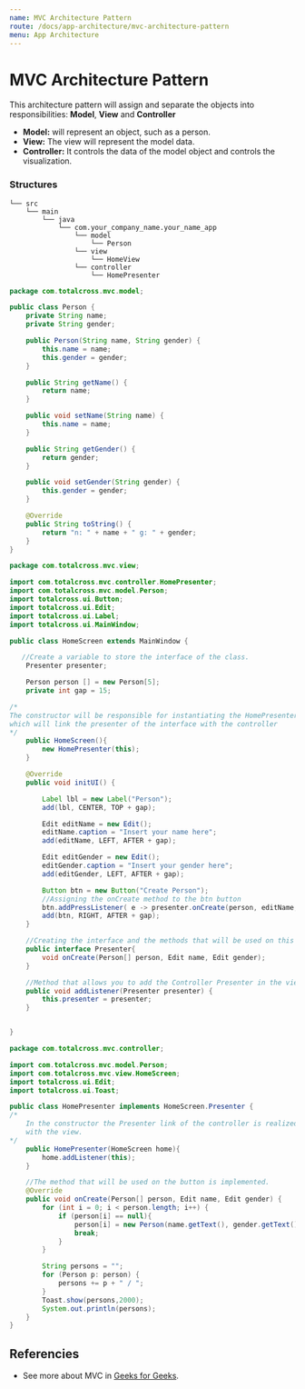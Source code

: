 ```yaml
---
name: MVC Architecture Pattern
route: /docs/app-architecture/mvc-architecture-pattern
menu: App Architecture
---
```


# MVC Architecture Pattern

This architecture pattern will assign and separate the objects into responsibilities: **Model**, **View** and **Controller**

- **Model:** will represent an object, such as a person.
- **View:** The view will represent the model data.
- **Controller:** It controls the data of the model object and controls the visualization.

### Structures

<!-- {% code title="Structures" %} -->

```text
└── src
    └── main
        └── java
            └── com.your_company_name.your_name_app
                └── model
                    └── Person
                └── view
                    └── HomeView
                └── controller
                    └── HomePresenter
```

<!-- {% endcode %} -->

<!-- {% tabs %} -->
<!-- {% tab title="Person - Model" %} -->

```java
package com.totalcross.mvc.model;

public class Person {
    private String name;
    private String gender;

    public Person(String name, String gender) {
        this.name = name;
        this.gender = gender;
    }

    public String getName() {
        return name;
    }

    public void setName(String name) {
        this.name = name;
    }

    public String getGender() {
        return gender;
    }

    public void setGender(String gender) {
        this.gender = gender;
    }

    @Override
    public String toString() {
        return "n: " + name + " g: " + gender;
    }
}

```

<!-- {% endtab %} -->

<!-- {% tab title="HomeScreeen - View" %} -->

```java
package com.totalcross.mvc.view;

import com.totalcross.mvc.controller.HomePresenter;
import com.totalcross.mvc.model.Person;
import totalcross.ui.Button;
import totalcross.ui.Edit;
import totalcross.ui.Label;
import totalcross.ui.MainWindow;

public class HomeScreen extends MainWindow {

   //Create a variable to store the interface of the class.
    Presenter presenter;

    Person person [] = new Person[5];
    private int gap = 15;

/*
The constructor will be responsible for instantiating the HomePresenter class
which will link the presenter of the interface with the controller
*/
    public HomeScreen(){
        new HomePresenter(this);
    }

    @Override
    public void initUI() {

        Label lbl = new Label("Person");
        add(lbl, CENTER, TOP + gap);

        Edit editName = new Edit();
        editName.caption = "Insert your name here";
        add(editName, LEFT, AFTER + gap);

        Edit editGender = new Edit();
        editGender.caption = "Insert your gender here";
        add(editGender, LEFT, AFTER + gap);

        Button btn = new Button("Create Person");
        //Assigning the onCreate method to the btn button
        btn.addPressListener( e -> presenter.onCreate(person, editName, editGender));
        add(btn, RIGHT, AFTER + gap);
    }

    //Creating the interface and the methods that will be used on this screen
    public interface Presenter{
        void onCreate(Person[] person, Edit name, Edit gender);
    }

    //Method that allows you to add the Controller Presenter in the view
    public void addListener(Presenter presenter) {
        this.presenter = presenter;
    }


}


```

<!-- {% endtab %} -->

<!-- {% tab title="HomePresenter  - Controller" %} -->

```java
package com.totalcross.mvc.controller;

import com.totalcross.mvc.model.Person;
import com.totalcross.mvc.view.HomeScreen;
import totalcross.ui.Edit;
import totalcross.ui.Toast;

public class HomePresenter implements HomeScreen.Presenter {
/*
    In the constructor the Presenter link of the controller is realized
    with the view.
*/
    public HomePresenter(HomeScreen home){
        home.addListener(this);
    }

    //The method that will be used on the button is implemented.
    @Override
    public void onCreate(Person[] person, Edit name, Edit gender) {
        for (int i = 0; i < person.length; i++) {
            if (person[i] == null){
                person[i] = new Person(name.getText(), gender.getText());
                break;
            }
        }

        String persons = "";
        for (Person p: person) {
            persons += p + " / ";
        }
        Toast.show(persons,2000);
        System.out.println(persons);
    }
}

```

<!-- {% endtab %} -->
<!-- {% endtabs %} -->

## Referencies

- See more about MVC in [Geeks for Geeks](https://www.geeksforgeeks.org/mvc-design-pattern/).
